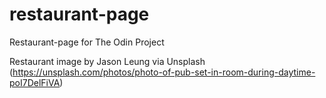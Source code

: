 # restaurant-page

Restaurant-page for The Odin Project 

Restaurant image by Jason Leung via Unsplash (https://unsplash.com/photos/photo-of-pub-set-in-room-during-daytime-poI7DelFiVA)